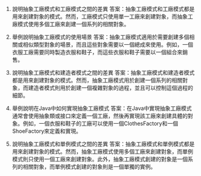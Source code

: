 

1. 說明抽象工廠模式和工廠模式之間的差異
答案：抽象工廠模式和工廠模式都是用來創建對象的模式。然而，工廠模式只使用單一工廠來創建對象，而抽象工廠模式使用多個工廠來創建一個系列的相關對象。

2. 舉例說明抽象工廠模式的使用場景
答案：抽象工廠模式適用於需要創建多個相關或相似類型對象的場景，而且這些對象需要以一個總成來使用。例如，一個衣服工廠需要同時製造衣服和鞋子，而這些衣服和鞋子需要以一個組合來銷售。

3. 說明抽象工廠模式和建造者模式之間的差異
答案：抽象工廠模式和建造者模式都是用來創建對象的模式。然而，抽象工廠模式用於創建一個系列的相關對象，而建造者模式則用於創建一個複雜對象的過程，並且可以控制這個過程的細節。

4. 舉例說明在Java中如何實現抽象工廠模式
答案：在Java中實現抽象工廠模式通常會使用抽象類或接口來定義一個工廠，然後再實現該工廠來創建具體的對象。例如，一個衣服和鞋子的工廠可以使用一個ClothesFactory和一個ShoeFactory來定義和實現。

5. 說明抽象工廠模式和單例模式之間的差異
答案：抽象工廠模式和單例模式都是用來創建對象的模式。然而，抽象工廠模式使用多個工廠來創建對象，而單例模式則只使用一個工廠來創建對象。此外，抽象工廠模式創建的對象是一個系列的相關對象，而單例模式創建的對象則是一個單獨的實例。
